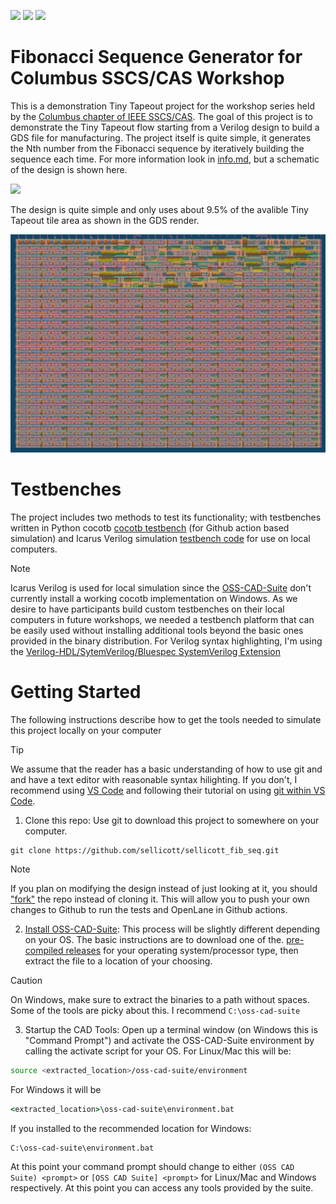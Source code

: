 ![](../../workflows/gds/badge.svg) ![](../../workflows/docs/badge.svg) ![](../../workflows/test/badge.svg)

# Fibonacci Sequence Generator for Columbus SSCS/CAS Workshop
This is a demonstration Tiny Tapeout project for the workshop series held by the
[Columbus chapter of IEEE SSCS/CAS](https://r2.ieee.org/columbus-ssccas/blog/2024/01/14/tiny-tapeout-workshop-announcement/).
The goal of this project is to demonstrate the Tiny Tapeout flow starting from
a Verilog design to build a GDS file for manufacturing. The project itself is
quite simple, it generates the Nth number from the Fibonacci sequence by iteratively
building the sequence each time. For more information look in [info.md](docs/info.md),
but a schematic of the design is shown here.

![](docs/tt_um_sellicott_fib_seq_flattened.png)

The design is quite simple and only uses about 9.5% of the avalible Tiny Tapeout tile area as shown in the GDS render.

![](docs/gds_render.png)

# Testbenches
The project includes two methods to test its functionality; with testbenches written in Python cocotb
[cocotb testbench](https://github.com/sellicott/sellicott_fib_seq/blob/main/test/test.py)
(for Github action based simulation) and Icarus Verilog simulation
[testbench code](https://github.com/sellicott/sellicott_fib_seq/blob/2b37c8f3a4a0e91710801dfd6ce39c19cdcebc35/test/tb.v#L46)
for use on local computers.

> [!NOTE]
> Icarus Verilog is used for local simulation since the
> [OSS-CAD-Suite](https://github.com/YosysHQ/oss-cad-suite-build?tab=readme-ov-file) don't currently install a working
> cocotb implementation on Windows. As we desire to have participants build custom testbenches on their local computers
> in future workshops, we needed a testbench platform that can be easily used without installing additional tools beyond
> the basic ones provided in the binary distribution. For Verilog syntax highlighting,
> I'm using the [Verilog-HDL/SytemVerilog/Bluespec SystemVerilog Extension](https://open-vsx.org/vscode/item?itemName=mshr-h.veriloghdl)
# Getting Started
The following instructions describe how to get the tools needed to simulate this project locally on your computer

> [!TIP]
> We assume that the reader has a basic understanding of how to use git and and have a text editor with reasonable
> syntax hilighting. If you don't, I recommend using [VS Code](https://code.visualstudio.com/) and following their
> tutorial on using [git within VS Code](https://code.visualstudio.com/docs/sourcecontrol/intro-to-git).

1) Clone this repo: Use git to download this project to somewhere on your computer.
```
git clone https://github.com/sellicott/sellicott_fib_seq.git
```
> [!NOTE]
> If you plan on modifying the design instead of just looking at it, you should
> ["fork"](https://docs.github.com/en/pull-requests/collaborating-with-pull-requests/working-with-forks/fork-a-repo)
> the repo instead of cloning it. This will allow you to push your own changes to Github to run the tests and OpenLane
> in Github actions.

2) [Install OSS-CAD-Suite](https://github.com/YosysHQ/oss-cad-suite-build?tab=readme-ov-file#installation):
This process will be slightly different depending on your OS. The basic instructions are to download one of the.
[pre-compiled releases](https://github.com/YosysHQ/oss-cad-suite-build/releases) for your operating system/processor
type, then extract the file to a location of your choosing.

> [!CAUTION]
> On Windows, make sure to extract the binaries to a path without spaces. Some of the tools are picky about this.
> I recommend `C:\oss-cad-suite`

3) Startup the CAD Tools: Open up a terminal window (on Windows this is "Command Prompt") and activate
the OSS-CAD-Suite environment by calling the activate script for your OS. For Linux/Mac this will be:
```bash
source <extracted_location>/oss-cad-suite/environment
```
For Windows it will be
```cmd
<extracted_location>\oss-cad-suite\environment.bat
```
If you installed to the recommended location for Windows:
```cmd
C:\oss-cad-suite\environment.bat
```
At this point your command prompt should change to either `(OSS CAD Suite) <prompt>` or 
`[OSS CAD Suite] <prompt>` for Linux/Mac and Windows respectively. At this point you can access any
tools provided by the suite.


